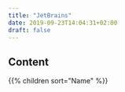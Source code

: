 ```yaml
---
title: "JetBrains"
date: 2019-09-23T14:04:31+02:00
draft: false
---
```


## Content

{{% children sort="Name" %}}
